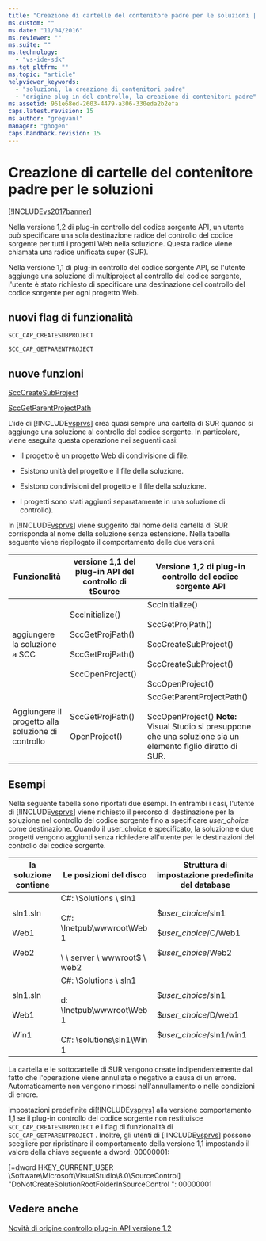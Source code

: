 ```yaml
---
title: "Creazione di cartelle del contenitore padre per le soluzioni | Microsoft Docs"
ms.custom: ""
ms.date: "11/04/2016"
ms.reviewer: ""
ms.suite: ""
ms.technology: 
  - "vs-ide-sdk"
ms.tgt_pltfrm: ""
ms.topic: "article"
helpviewer_keywords: 
  - "soluzioni, la creazione di contenitori padre"
  - "origine plug-in del controllo, la creazione di contenitori padre"
ms.assetid: 961e68ed-2603-4479-a306-330eda2b2efa
caps.latest.revision: 15
ms.author: "gregvanl"
manager: "ghogen"
caps.handback.revision: 15
---
```

# Creazione di cartelle del contenitore padre per le soluzioni
[!INCLUDE[vs2017banner](../../code-quality/includes/vs2017banner.md)]

Nella versione 1,2 di plug\-in controllo del codice sorgente API, un utente può specificare una sola destinazione radice del controllo del codice sorgente per tutti i progetti Web nella soluzione.  Questa radice viene chiamata una radice unificata super \(SUR\).  
  
 Nella versione 1,1 di plug\-in controllo del codice sorgente API, se l'utente aggiunge una soluzione di multiproject al controllo del codice sorgente, l'utente è stato richiesto di specificare una destinazione del controllo del codice sorgente per ogni progetto Web.  
  
## nuovi flag di funzionalità  
 `SCC_CAP_CREATESUBPROJECT`  
  
 `SCC_CAP_GETPARENTPROJECT`  
  
## nuove funzioni  
 [SccCreateSubProject](../../extensibility/scccreatesubproject-function.md)  
  
 [SccGetParentProjectPath](../../extensibility/sccgetparentprojectpath-function.md)  
  
 L'ide di [!INCLUDE[vsprvs](../../code-quality/includes/vsprvs_md.md)] crea quasi sempre una cartella di SUR quando si aggiunge una soluzione al controllo del codice sorgente.  In particolare, viene eseguita questa operazione nei seguenti casi:  
  
-   Il progetto è un progetto Web di condivisione di file.  
  
-   Esistono unità del progetto e il file della soluzione.  
  
-   Esistono condivisioni del progetto e il file della soluzione.  
  
-   I progetti sono stati aggiunti separatamente in una soluzione di controllo\).  
  
 In [!INCLUDE[vsprvs](../../code-quality/includes/vsprvs_md.md)] viene suggerito dal nome della cartella di SUR corrisponda al nome della soluzione senza estensione.  Nella tabella seguente viene riepilogato il comportamento delle due versioni.  
  
|Funzionalità|versione 1,1 del plug\-in API del controllo di tSource|Versione 1,2 di plug\-in controllo del codice sorgente API|  
|------------------|------------------------------------------------------------|----------------------------------------------------------------|  
|aggiungere la soluzione a SCC|SccInitialize\(\)<br /><br /> SccGetProjPath\(\)<br /><br /> SccGetProjPath\(\)<br /><br /> SccOpenProject\(\)|SccInitialize\(\)<br /><br /> SccGetProjPath\(\)<br /><br /> SccCreateSubProject\(\)<br /><br /> SccCreateSubProject\(\)<br /><br /> SccOpenProject\(\)|  
|Aggiungere il progetto alla soluzione di controllo|SccGetProjPath\(\)<br /><br /> OpenProject\(\)|SccGetParentProjectPath\(\)<br /><br /> SccOpenProject\(\) **Note:**  Visual Studio si presuppone che una soluzione sia un elemento figlio diretto di SUR.|  
  
## Esempi  
 Nella seguente tabella sono riportati due esempi.  In entrambi i casi, l'utente di [!INCLUDE[vsprvs](../../code-quality/includes/vsprvs_md.md)] viene richiesto il percorso di destinazione per la soluzione nel controllo del codice sorgente fino a specificare *user\_choice* come destinazione. Quando il user\_choice è specificato, la soluzione e due progetti vengono aggiunti senza richiedere all'utente per le destinazioni del controllo del codice sorgente.  
  
|la soluzione contiene|Le posizioni del disco|Struttura di impostazione predefinita del database|  
|---------------------------|----------------------------|--------------------------------------------------------|  
|sln1.sln<br /><br /> Web1<br /><br /> Web2|C\#: \\Solutions \\ sln1<br /><br /> C\#: \\Inetpub\\wwwroot\\Web 1<br /><br /> \\ \\ server \\ wwwroot$ \\ web2|$*user\_choice*\/sln1<br /><br /> $*user\_choice*\/C\/Web1<br /><br /> $*user\_choice*\/Web2|  
|sln1.sln<br /><br /> Web1<br /><br /> Win1|C\#: \\Solutions \\ sln1<br /><br /> d: \\Inetpub\\wwwroot\\Web 1<br /><br /> C\#: \\solutions\\sln1\\Win 1|$*user\_choice*\/sln1<br /><br /> $*user\_choice*\/D\/web1<br /><br /> $*user\_choice*\/sln1\/win1|  
  
 La cartella e le sottocartelle di SUR vengono create indipendentemente dal fatto che l'operazione viene annullata o negativo a causa di un errore.  Automaticamente non vengono rimossi nell'annullamento o nelle condizioni di errore.  
  
 impostazioni predefinite di[!INCLUDE[vsprvs](../../code-quality/includes/vsprvs_md.md)] alla versione comportamento 1,1 se il plug\-in controllo del codice sorgente non restituisce `SCC_CAP_CREATESUBPROJECT` e i flag di funzionalità di `SCC_CAP_GETPARENTPROJECT` .  Inoltre, gli utenti di [!INCLUDE[vsprvs](../../code-quality/includes/vsprvs_md.md)] possono scegliere per ripristinare il comportamento della versione 1,1 impostando il valore della chiave seguente a dword: 00000001:  
  
 \[\=dword HKEY\_CURRENT\_USER \\Software\\Microsoft\\VisualStudio\\8.0\\SourceControl\] "DoNotCreateSolutionRootFolderInSourceControl ": 00000001  
  
## Vedere anche  
 [Novità di origine controllo plug\-in API versione 1.2](../../extensibility/internals/what-s-new-in-the-source-control-plug-in-api-version-1-2.md)